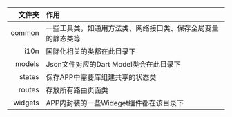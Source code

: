 | 文件夹 | 作用 |  
| -----:| :----|  
| common | 一些工具类，如通用方法类、网络接口类、保存全局变量的静态类等 |  
| i10n   | 国际化相关的类都在此目录下 |  
| models | Json文件对应的Dart Model类会在此目录下 |  
| states | 保存APP中需要库组建共享的状态类 |  
| routes | 存放所有路由页面类 |  
| widgets| APP内封装的一些Wideget组件都在该目录下 |   
